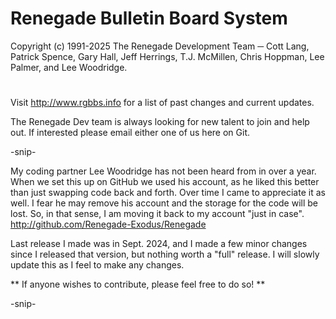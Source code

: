 # Renegade Bulletin Board System
Copyright (c) 1991-2025 The Renegade Development Team ─ Cott Lang, Patrick Spence, Gary Hall, Jeff Herrings, T.J. McMillen, Chris Hoppman, Lee Palmer, and Lee Woodridge.
#
Visit http://www.rgbbs.info for a list of past changes and current updates.

The Renegade Dev team is always looking for new talent to join and help out.  If interested please email either one of us here on Git.

-snip-

My coding partner Lee Woodridge has not been heard from in over a year. When we set this up on GitHub we used his account, as he liked this better than just swapping code back and forth. Over time I came to appreciate it as well. I fear he may remove his account and the storage for the code will be lost. So, in that sense, I am moving it back to my account "just in case".  http://github.com/Renegade-Exodus/Renegade

Last release I made was in Sept. 2024, and I made a few minor changes since I released that version, but nothing worth a "full" release. I will slowly update this as I feel to make any changes.

** If anyone wishes to contribute, please feel free to do so! **

-snip-
